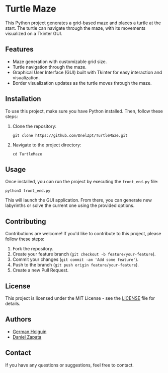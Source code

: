 # Turtle Maze

This Python project generates a grid-based maze and places a turtle at the start. The turtle can navigate through the maze, with its movements visualized on a Tkinter GUI.

## Features

- Maze generation with customizable grid size.
- Turtle navigation through the maze.
- Graphical User Interface (GUI) built with Tkinter for easy interaction and visualization.
- Border visualization updates as the turtle moves through the maze.

## Installation

To use this project, make sure you have Python installed. Then, follow these steps:

1. Clone the repository:

    ```
    git clone https://github.com/DnelZpt/TurtleMaze.git
    ```

2. Navigate to the project directory:

    ```
    cd TurtleMaze
    ```

## Usage

Once installed, you can run the project by executing the `front_end.py` file:

   ```
   python3 front_end.py
   ```

This will launch the GUI application. From there, you can generate new labyrinths or solve the current one using the provided options.

## Contributing

Contributions are welcome! If you'd like to contribute to this project, please follow these steps:

1. Fork the repository.
2. Create your feature branch (`git checkout -b feature/your-feature`).
3. Commit your changes (`git commit -am 'Add some feature'`).
4. Push to the branch (`git push origin feature/your-feature`).
5. Create a new Pull Request.

## License

This project is licensed under the MIT License - see the [LICENSE](LICENSE) file for details.



## Authors
- [German Holguin](https://github.com/gholguin)
- [Daniel Zapata](https://github.com/DnelZpt) 

## Contact

If you have any questions or suggestions, feel free to contact.

